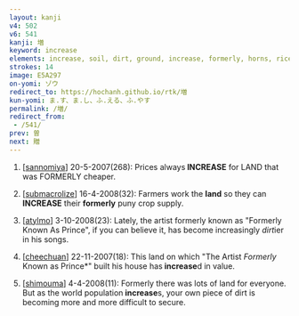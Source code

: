 ```yaml
---
layout: kanji
v4: 502
v6: 541
kanji: 増
keyword: increase
elements: increase, soil, dirt, ground, increase, formerly, horns, rice field, brains, sun, day
strokes: 14
image: E5A297
on-yomi: ゾウ
redirect_to: https://hochanh.github.io/rtk/増
kun-yomi: ま.す、ま.し、ふ.える、ふ.やす
permalink: /増/
redirect_from:
 - /541/
prev: 曽
next: 贈
---
```


1) [<a href="http://kanji.koohii.com/profile/sannomiya">sannomiya</a>] 20-5-2007(268): Prices always<strong> INCREASE</strong> for LAND that was FORMERLY cheaper.

2) [<a href="http://kanji.koohii.com/profile/submacrolize">submacrolize</a>] 16-4-2008(32): Farmers work the <strong>land</strong> so they can<strong> INCREASE</strong> their <strong>formerly</strong> puny crop supply.

3) [<a href="http://kanji.koohii.com/profile/atylmo">atylmo</a>] 3-10-2008(23): Lately, the artist formerly known as &quot;Formerly Known As Prince&quot;, if you can believe it, has become increasingly <em>dirt</em>ier in his songs.

4) [<a href="http://kanji.koohii.com/profile/cheechuan">cheechuan</a>] 22-11-2007(18): This land on which &quot;The Artist <em>Formerly</em> Known as Prince*&quot; built his house has<strong> increase</strong>d in value.

5) [<a href="http://kanji.koohii.com/profile/shimouma">shimouma</a>] 4-4-2008(11): Formerly there was lots of land for everyone. But as the world population<strong> increase</strong>s, your own piece of dirt is becoming more and more difficult to secure.

